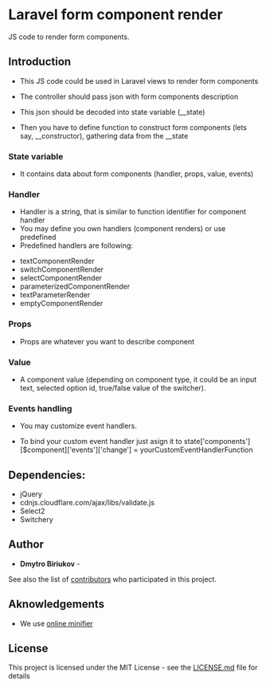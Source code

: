 # Laravel form component render

JS code to render form components.

## Introduction

* This JS code could be used in Laravel views to render form components

* The controller should pass json with form components description 

* This json should be decoded into state variable (__state)

* Then you have to define function to construct form components (lets say, __constructor), gathering data from the __state

### State variable 

* It contains data about form components (handler, props, value, events)

### Handler

* Handler is a string, that is similar to function identifier for component handler  
* You may define you own handlers (component renders) or use predefined 
* Predefined handlers are following:
- textComponentRender
- switchComponentRender
- selectComponentRender
- parameterizedComponentRender
- textParameterRender
- emptyComponentRender

### Props

* Props are whatever you want to describe component

### Value

* A component value (depending on component type, it could be an input text, selected option id, true/false value of the switcher).

### Events handling

* You may customize event handlers.

* To bind your custom event handler just asign it to state['components'][$component]['events']['change'] = yourCustomEventHandlerFunction

## Dependencies:

* jQuery
* cdnjs.cloudflare.com/ajax/libs/validate.js
* Select2
* Switchery
    
## Author

* **Dmytro Biriukov** -

See also the list of [contributors](https://github.com/dmytro.biriukov/laravel-form-render/contributors) who participated in this project.

## Aknowledgements

* We use [online minifier](https://javascript-minifier.com)

## License

This project is licensed under the MIT License - see the [LICENSE.md](LICENSE.md) file for details
